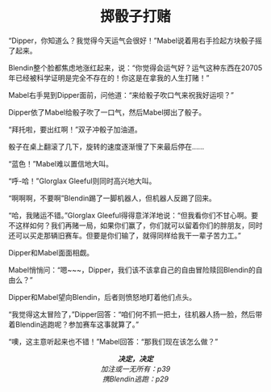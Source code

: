 # <center>掷骰子打赌
“Dipper，你知道么？我觉得今天运气会很好！”Mabel说着用右手捡起方块骰子摇了起来。

Blendin整个脸都焦虑地涨红起来，说：“你觉得会运气好？运气这种东西在20705年已经被科学证明是完全不存在的！你这是在拿我的人生打赌！”

Mabel右手晃到Dipper面前，问他道：“来给骰子吹口气来祝我好运呗？”

Dipper依了Mabel给骰子吹了一口气，然后Mabel掷出了骰子。

“拜托啦，要出红啊！”双子冲骰子加油道。

骰子在桌上翻滚了几下，旋转的速度逐渐慢了下来最后停在……

“蓝色！”Mabel难以置信地大叫。

“呼-哈！”Glorglax Gleeful则同时高兴地大叫。

“啊啊啊，不要啊”Blendin踢了一脚机器人，但机器人反踢了回来。

“哈，我赌运不错。”Glorglax Gleeful得得意洋洋地说：“但我看你们不甘心啊。要不这样如何？我们再赌一局，如果你们赢了，你们就可以留着你们的胖朋友，同时还可以买走那辆旧赛车。但要是你们输了，就得同样给我干一辈子苦力工。”

Dipper和Mabel面面相觑。

Mabel悄悄问：“嗯~~~，Dipper，我们该不该拿自己的自由冒险赎回Blendin的自由么？”

Dipper和Mabel望向Blendin，后者则愤怒地盯着他们点头。

“我觉得这太冒险了，”Dipper回答：“咱们何不抓一把土，往机器人扬一脸，然后带着Blendin逃跑呢？参加赛车这事就算了。”

“噢，这主意听起来也不错！”Mabel回答：“那我们现在该怎么做？”
***<center>决定，决定***
*<center>加注或一无所有：p39*
*<center>携Blendin逃跑：p29*
